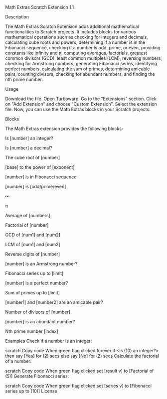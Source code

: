 Math Extras Scratch Extension 1.1

Description

The Math Extras Scratch Extension adds additional mathematical functionalities to Scratch projects. It includes blocks for various mathematical operations such as checking for integers and decimals, calculating cube roots and powers, determining if a number is in the Fibonacci sequence, checking if a number is odd, prime, or even, providing constants like infinity and π, computing averages, factorials, greatest common divisors (GCD), least common multiples (LCM), reversing numbers, checking for Armstrong numbers, generating Fibonacci series, identifying perfect numbers, calculating the sum of primes, determining amicable pairs, counting divisors, checking for abundant numbers, and finding the nth prime number.

Usage

Download the file.
Open Turbowarp.
Go to the "Extensions" section.
Click on "Add Extension" and choose "Custom Extension".
Select the extension file.
Now, you can use the Math Extras blocks in your Scratch projects.

Blocks

The Math Extras extension provides the following blocks:

Is [number] an integer?

Is [number] a decimal?

The cube root of [number]

[base] to the power of [exponent]

[number] is in Fibonacci sequence

[number] is [odd/prime/even]

∞

π

Average of [numbers]

Factorial of [number]

GCD of [num1] and [num2]

LCM of [num1] and [num2]

Reverse digits of [number]

[number] is an Armstrong number?

Fibonacci series up to [limit]

[number] is a perfect number?

Sum of primes up to [limit]

[number1] and [number2] are an amicable pair?

Number of divisors of [number]

[number] is an abundant number?

Nth prime number [index]

Examples
Check if a number is an integer:

scratch
Copy code
When green flag clicked
forever
    if <Is (10) an integer?> then
        say [Yes] for (2) secs
    else
        say [No] for (2) secs
Calculate the factorial of a number:

scratch
Copy code
When green flag clicked
set [result v] to [Factorial of (5)]
Generate Fibonacci series:

scratch
Copy code
When green flag clicked
set [series v] to [Fibonacci series up to (10)]
License
